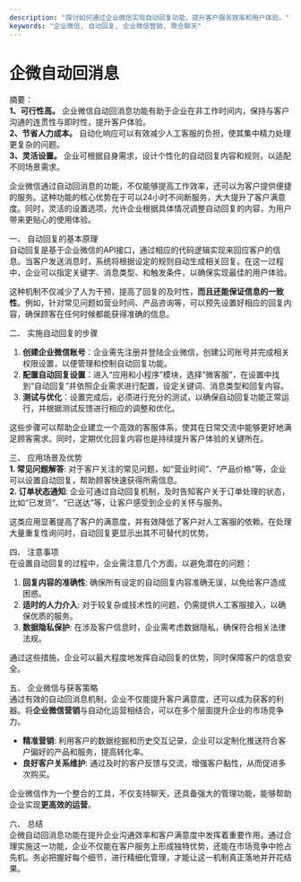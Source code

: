 ```yaml
---
description: "探讨如何通过企业微信实现自动回复功能，提升客户服务效率和用户体验。"
keywords: "企业微信, 自动回复, 企业微信营销, 聚合聊天"
---
```

# 企微自动回消息

摘要：  
**1、可行性高。** 企业微信自动回消息功能有助于企业在非工作时间内，保持与客户沟通的连贯性与即时性，提升客户体验。  
**2、节省人力成本。** 自动化响应可以有效减少人工客服的负担，使其集中精力处理更复杂的问题。  
**3、灵活设置。** 企业可根据自身需求，设计个性化的自动回复内容和规则，以适配不同场景需求。  

企业微信通过自动回消息的功能，不仅能够提高工作效率，还可以为客户提供便捷的服务。这种功能的核心优势在于可以24小时不间断服务，大大提升了客户满意度。同时，灵活的设置选项，允许企业根据具体情况调整自动回复的内容，为用户带来更贴心的使用体验。

一、 自动回复的基本原理  
自动回复是基于企业微信的API接口，通过相应的代码逻辑实现来回应客户的信息。当客户发送消息时，系统将根据设定的规则自动生成相关回复。在这一过程中，企业可以指定关键字、消息类型、和触发条件，以确保实现最佳的用户体验。  

这种机制不仅减少了人为干预，提高了回复的及时性，**而且还能保证信息的一致性**。例如，针对常见问题如营业时间、产品咨询等，可以预先设置好相应的回复内容，确保顾客在任何时候都能获得准确的信息。  

二、 实施自动回复的步骤  
1. **创建企业微信账号**：企业需先注册并登陆企业微信，创建公司账号并完成相关权限设置，以便管理和控制自动回复功能。  
2. **配置自动回复设置**：进入“应用和小程序”模块，选择“微客服”，在设置中找到“自动回复”并依照企业需求进行配置，设定关键词、消息类型和回复内容。  
3. **测试与优化**：设置完成后，必须进行充分的测试，以确保自动回复功能正常运行，并根据测试反馈进行相应的调整和优化。  

这些步骤可以帮助企业建立一个高效的客服体系，使其在日常交流中能够更好地满足顾客需求。同时，定期优化回复内容也是持续提升客户体验的关键所在。  

三、 应用场景及优势  
**1. 常见问题解答**: 对于客户关注的常见问题，如“营业时间”、“产品价格”等，企业可以设置自动回复，帮助顾客快速获得所需信息。  
**2. 订单状态通知**: 企业可通过自动回复机制，及时告知客户关于订单处理的状态，比如“已发货”、“已送达”等，让客户感受到企业的关怀与服务。  

这类应用显著提高了客户的满意度，并有效降低了客户对人工客服的依赖。在处理大量重复性询问时，自动回复更显示出其不可替代的优势。  

四、 注意事项  
在设置自动回复的过程中，企业需注意几个方面，以避免潜在的问题：  
1. **回复内容的准确性**: 确保所有设定的自动回复内容准确无误，以免给客户造成困惑。  
2. **适时的人力介入**: 对于较复杂或技术性的问题，仍需提供人工客服接入，以确保优质的服务。  
3. **数据隐私保护**: 在涉及客户信息时，企业需考虑数据隐私，确保符合相关法律法规。  

通过这些措施，企业可以最大程度地发挥自动回复的优势，同时保障客户的信息安全。  

五、 企业微信与获客策略  
通过有效的自动回消息机制，企业不仅能提升客户满意度，还可以成为获客的利器。将**企业微信营销**与自动化运营相结合，可以在多个层面提升企业的市场竞争力。  
- **精准营销**: 利用客户的数据挖掘和历史交互记录，企业可以定制化推送符合客户偏好的产品和服务，提高转化率。  
- **良好客户关系维护**: 通过及时的客户反馈与交流，增强客户黏性，从而促进多次购买。  

企业微信作为一个整合的工具，不仅支持聊天，还具备强大的管理功能，能够帮助企业实现******更高效的运营******。  

六、 总结  
企微自动回消息功能在提升企业沟通效率和客户满意度中发挥着重要作用。通过合理实施这一功能，企业不仅能在客户服务上形成独特优势，还能在市场竞争中抢占先机。务必把握好每个细节，进行精细化管理，才能让这一机制真正落地并开花结果。
